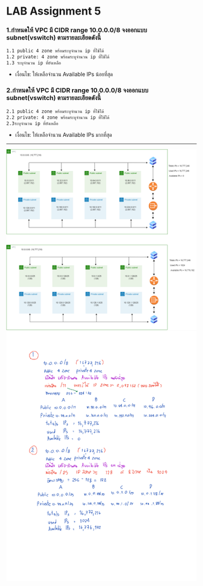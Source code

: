 # **LAB Assignment 5**
### 1.กำหนดให้ VPC มี CIDR range 10.0.0.0/8 จงออกแบบ subnet(vswitch) ตามรายละเอียดดังนี้
    1.1 public 4 zone พร้อมระบุจำนวน ip ที่ใช้ได้
    1.2 private: 4 zone พร้อมระบุจำนวน ip ที่ใช้ได้
    1.3 ระบุจำนวน ip ที่ยังเหลือ
    
* เงื่อนไข: ให้เหลือจำนวน Available IPs น้อยที่สุด

### 2.กำหนดให้ VPC มี CIDR range 10.0.0.0/8 จงออกแบบ subnet(vswitch) ตามรายละเอียดดังนี้
    2.1 public 4 zone พร้อมระบุจำนวน ip ที่ใช้ได้
    2.2 private: 4 zone พร้อมระบุจำนวน ip ที่ใช้ได้
    2.3ระบุจำนวน ip ที่ยังเหลือ
* เงื่อนไข: ให้เหลือจำนวน Available IPs มากที่สุด

***  ***
![Alt text](./lab5.drawio.png)
![Alt text](./lab5.png)